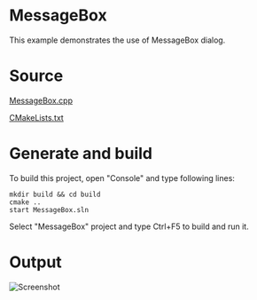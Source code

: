 # MessageBox

This example demonstrates the use of MessageBox dialog.

# Source

[MessageBox.cpp](MessageBox.cpp)

[CMakeLists.txt](CMakeLists.txt)

# Generate and build

To build this project, open "Console" and type following lines:

``` shell
mkdir build && cd build
cmake .. 
start MessageBox.sln
```

Select "MessageBox" project and type Ctrl+F5 to build and run it.

# Output

![Screenshot](../../../../docs/Pictures/MessageBox.png)
